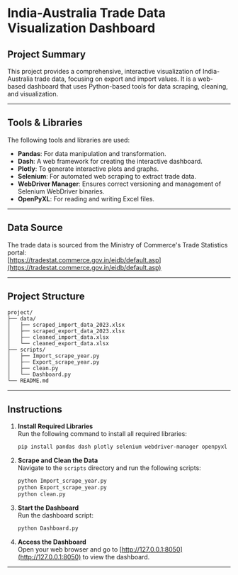 # India-Australia Trade Data Visualization Dashboard

## Project Summary
This project provides a comprehensive, interactive visualization of India-Australia trade data, focusing on export and import values. It is a web-based dashboard that uses Python-based tools for data scraping, cleaning, and visualization.

---

## Tools & Libraries
The following tools and libraries are used:
- **Pandas**: For data manipulation and transformation.
- **Dash**: A web framework for creating the interactive dashboard.
- **Plotly**: To generate interactive plots and graphs.
- **Selenium**: For automated web scraping to extract trade data.
- **WebDriver Manager**: Ensures correct versioning and management of Selenium WebDriver binaries.
- **OpenPyXL**: For reading and writing Excel files.

---

## Data Source
The trade data is sourced from the Ministry of Commerce's Trade Statistics portal:  
[https://tradestat.commerce.gov.in/eidb/default.asp](https://tradestat.commerce.gov.in/eidb/default.asp)

---

## Project Structure

```
project/
├── data/
│   ├── scraped_import_data_2023.xlsx
│   ├── scraped_export_data_2023.xlsx
│   ├── cleaned_import_data.xlsx
│   └── cleaned_export_data.xlsx
├── scripts/
│   ├── Import_scrape_year.py
│   ├── Export_scrape_year.py
│   ├── clean.py
│   └── Dashboard.py
└── README.md
```

---

## Instructions

1. **Install Required Libraries**  
   Run the following command to install all required libraries:
   ```bash
   pip install pandas dash plotly selenium webdriver-manager openpyxl
   ```

2. **Scrape and Clean the Data**  
   Navigate to the `scripts` directory and run the following scripts:
   ```bash
   python Import_scrape_year.py
   python Export_scrape_year.py
   python clean.py
   ```

3. **Start the Dashboard**  
   Run the dashboard script:
   ```bash
   python Dashboard.py
   ```

4. **Access the Dashboard**  
   Open your web browser and go to [http://127.0.0.1:8050](http://127.0.0.1:8050) to view the dashboard.

---
